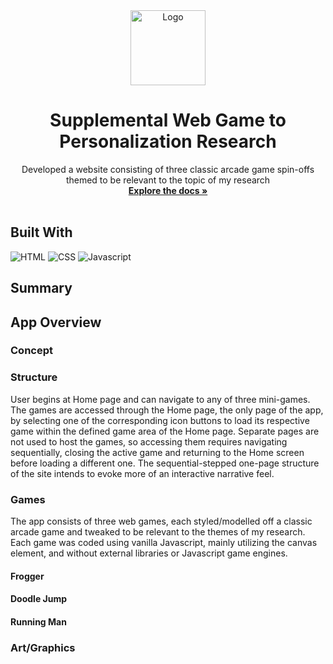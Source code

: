

<div align="center">
  <a href="https://github.com/othneildrew/Best-README-Template">
    <img src="https://images.vexels.com/media/users/3/316791/isolated/preview/7bd957a2f9ffe91e3b0d00609200041a-goose-holding-a-baseball-bat.png" alt="Logo" width="120" height="120">
  </a>

  <h1 align="center">Supplemental Web Game to Personalization Research  </h1>

  <p align="center">
    Developed a website consisting of three classic arcade game spin-offs themed to be relevant to the topic of my research
    <br />
    <a href="https://github.com/owscork/dig-web-game"><strong>Explore the docs »</strong></a>
    <br />
    <br />
  </p>
</div>


## Built With

![HTML][HTML.ico]
![CSS][CSS.ico]
![Javascript][JS.ico]


## Summary

## App Overview

### Concept

### Structure

User begins at Home page and can navigate to any of three mini-games. The games are accessed through the Home page, the only page of the app, by selecting one of the corresponding icon buttons to load its respective game within the defined game area of the Home page. Separate pages are not used to host the games, so accessing them requires navigating sequentially, closing the active game and returning to the Home screen before loading a different one. The sequential-stepped one-page structure of the site intends to evoke more of an interactive narrative feel.
<br />

### Games
The app consists of three web games, each styled/modelled off a classic arcade game and tweaked to be relevant to the themes of my research. Each game was coded using vanilla Javascript, mainly utilizing the canvas element, and without external libraries or Javascript game engines.

#### Frogger

#### Doodle Jump

#### Running Man

### Art/Graphics

[HTML.ico]: https://img.shields.io/badge/html5-%23E34F26.svg?style=for-the-badge&logo=html5&logoColor=white
[CSS.ico]: https://img.shields.io/badge/css3-%231572B6.svg?style=for-the-badge&logo=css3&logoColor=white
[JS.ico]: https://img.shields.io/badge/javascript-%23323330.svg?style=for-the-badge&logo=javascript&logoColor=%23F7DF1E

